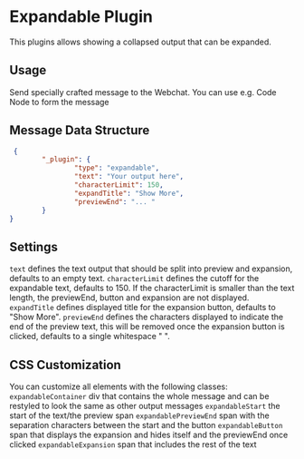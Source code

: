 # Expandable Plugin
This plugins allows showing a collapsed output that can be expanded.

## Usage
Send specially crafted message to the Webchat. You can use e.g. Code Node to form the message

## Message Data Structure
```json
 {
        "_plugin": {
                "type": "expandable",
                "text": "Your output here",
                "characterLimit": 150,
                "expandTitle": "Show More",
                "previewEnd": "... "
        }
}
```

## Settings
`text` defines the text output that should be split into preview and expansion, defaults to an empty text.
`characterLimit` defines the cutoff for the expandable text, defaults to 150. If the characterLimit is smaller than the text length, the previewEnd, button and expansion are not displayed.
`expandTitle` defines displayed title for the expansion button, defaults to "Show More".
`previewEnd` defines the characters displayed to indicate the end of the preview text, this will be removed once the expansion button is clicked, defaults to a single whitespace " ".

## CSS Customization
You can customize all elements with the following classes:
`expandableContainer` div that contains the whole message and can be restyled to look the same as other output messages
`expandableStart` the start of the text/the preview span
`expandablePreviewEnd` span with the separation characters between the start and the button
`expandableButton` span that displays the expansion and hides itself and the previewEnd once clicked
`expandableExpansion` span that includes the rest of the text
